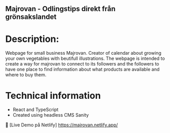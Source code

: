 
## Majrovan - Odlingstips direkt från grönsakslandet

# Description: 
Webpage for small business Majrovan. Creator of calendar about growing your own vegetables
with beutifull illustrations. The webpage is intended to create a way for majrovan to connect to its followers and the followers to have one place to find information about what products are available and where to buy them.

# Technical information
- React and TypeScript
- Created using headless CMS Sanity


🚀 [Live Demo på Netlify]
https://majrovan.netlify.app/
